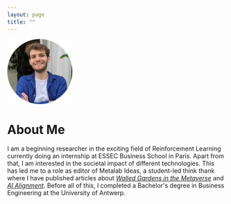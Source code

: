 ```yaml
---
layout: page
title: ""
---
```




<div style="display: flex;">
  <div style="flex: 1;">
    <img src="/profile_pic.png" alt="Profile Picture" width="150" height="150">
  </div>
</div>


# About Me

I am a beginning researcher in the exciting field of Reinforcement Learning currently doing an internship at ESSEC Business School in Paris. Apart from that, I am interested in the societal impact of different technologies. This has led me to a role as editor of Metalab Ideas, a student-led think thank where I have published articles about  [*Walled Gardens in the Metaverse*](https://metalab.essec.edu/walled-gardens/) and [*AI Alignment*](https://metalab.essec.edu/social-scientists-in-the-quest-for-ai-alignment-the-potential-of-interdisciplinary-collaboration-in-ai-safety/). Before all of this, I completed a Bachelor's degree in Business Engineering at the University of Antwerp. 






